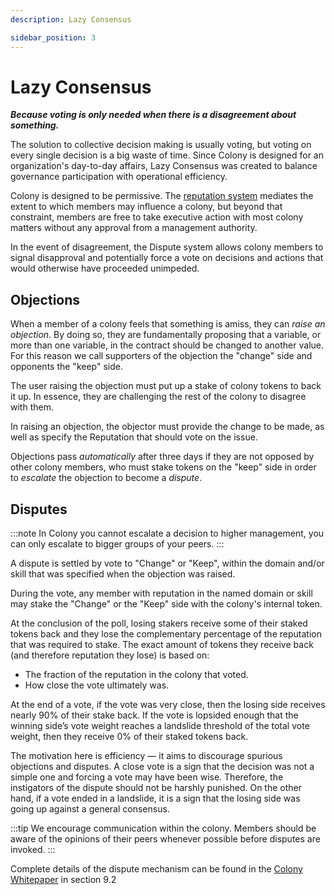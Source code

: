 ```yaml
---
description: Lazy Consensus

sidebar_position: 3
---
```


# Lazy Consensus

***Because voting is only needed when there is a disagreement about something.***

The solution to collective decision making is usually voting, but voting on every single decision is a big waste of time. Since Colony is designed for an organization's day-to-day affairs, Lazy Consensus was created to balance governance participation with operational efficiency.

Colony is designed to be permissive. The [reputation system](reputation.md) mediates the extent to which members may influence a colony, but beyond that constraint, members are free to take executive action with most colony matters without any approval from a management authority.

In the event of disagreement, the Dispute system allows colony members to signal disapproval and potentially force a vote on decisions and actions that would otherwise have proceeded unimpeded.

## Objections

When a member of a colony feels that something is amiss, they can _raise an objection_. By doing so, they are fundamentally proposing that a variable, or more than one variable, in the contract should be changed to another value. For this reason we call supporters of the objection the "change" side and opponents the "keep" side.

The user raising the objection must put up a stake of colony tokens to back it up. In essence, they are challenging the rest of the colony to disagree with them.

In raising an objection, the objector must provide the change to be made, as well as specify the Reputation that should vote on the issue.

Objections pass _automatically_ after three days if they are not opposed by other colony members, who must stake tokens on the "keep" side in order to _escalate_ the objection to become a _dispute_.

## Disputes

:::note
In Colony you cannot escalate a decision to higher management, you can only escalate to bigger groups of your peers.
:::

A dispute is settled by vote to "Change" or "Keep", within the domain and/or skill that was specified when the objection was raised.

During the vote, any member with reputation in the named domain or skill may stake the "Change" or the "Keep" side with the colony's internal token.

At the conclusion of the poll, losing stakers receive some of their staked tokens back and they lose the complementary percentage of the reputation that was required to stake. The exact amount of tokens they receive back (and therefore reputation they lose) is based on:

* The fraction of the reputation in the colony that voted.
* How close the vote ultimately was.

At the end of a vote, if the vote was very close, then the losing side receives nearly 90% of their stake back. If the vote is lopsided enough that the winning side’s vote weight reaches a landslide threshold of the total vote weight, then they receive 0% of their staked tokens back.

The motivation here is efficiency — it aims to discourage spurious objections and disputes. A close vote is a sign that the decision was not a simple one and forcing a vote may have been wise. Therefore, the instigators of the dispute should not be harshly punished. On the other hand, if a vote ended in a landslide, it is a sign that the losing side was going up against a general consensus.

:::tip
We encourage communication within the colony. Members should be aware of the opinions of their peers whenever possible before disputes are invoked.
:::

Complete details of the dispute mechanism can be found in the [Colony Whitepaper](https://colony.io/whitepaper.pdf) in section 9.2

